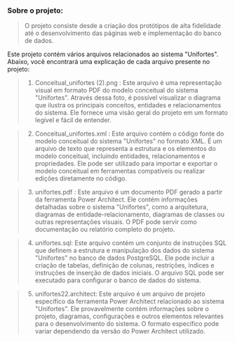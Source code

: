 
### Sobre o projeto:
> O projeto consiste desde a criação dos protótipos de alta fidelidade até o desenvolvimento das páginas web e implementação do banco de dados.



Este projeto contém vários arquivos relacionados ao sistema "Unifortes". Abaixo, você encontrará uma explicação de cada arquivo presente no projeto:

> 1. Conceitual_unifortes (2).png :
   Este arquivo é uma representação visual em formato PDF do modelo conceitual do sistema "Unifortes". Através dessa foto, é possível visualizar o diagrama que ilustra os principais conceitos, entidades e relacionamentos do sistema. Ele fornece uma visão geral do projeto em um formato legível e fácil de entender.

> 2. Conceitual_unifortes.xml :
   Este arquivo contém o código fonte do modelo conceitual do sistema "Unifortes" no formato XML. É um arquivo de texto que representa a estrutura e os elementos do modelo conceitual, incluindo entidades, relacionamentos e propriedades. Ele pode ser utilizado para importar e exportar o modelo conceitual em ferramentas compatíveis ou realizar edições diretamente no código.

> 3. unifortes.pdf :
   Este arquivo é um documento PDF gerado a partir da ferramenta Power Architect. Ele contém informações detalhadas sobre o sistema "Unifortes", como a arquitetura, diagramas de entidade-relacionamento, diagramas de classes ou outras representações visuais. O PDF pode servir como documentação ou relatório completo do projeto.

> 4. unifortes.sql:
   Este arquivo contém um conjunto de instruções SQL que definem a estrutura e manipulação dos dados do sistema "Unifortes" no banco de dados PostgreSQL. Ele pode incluir a criação de tabelas, definição de colunas, restrições, índices e instruções de inserção de dados iniciais. O arquivo SQL pode ser executado para configurar o banco de dados do sistema.

> 5. unifortes22.architect:
   Este arquivo é um arquivo de projeto específico da ferramenta Power Architect relacionado ao sistema "Unifortes". Ele provavelmente contém informações sobre o projeto, diagramas, configurações e outros elementos relevantes para o desenvolvimento do sistema. O formato específico pode variar dependendo da versão do Power Architect utilizado.


